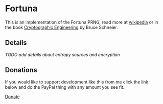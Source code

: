 # Fortuna

This is an implementation of the Fortuna PRNG, read more at [wikipedia](http://en.wikipedia.org/wiki/Fortuna_(PRNG)) or in the book [Cryptographic Engineering](http://www.schneier.com/book-ce.html) by Bruce Schneier.

## Details

_TODO add details about entropy sources and encryption_

## Donations

If you would like to support development like this from me click the link below and do the PayPal thing with any amount you see fit.

[Donate](https://www.paypal.com/cgi-bin/webscr?cmd=_donations&business=S5LTB8U3LVPSQ&lc=SE&item_name=Grunka%2ese&currency_code=SEK&bn=PP%2dDonationsBF%3abtn_donateCC_LG%2egif%3aNonHosted)
